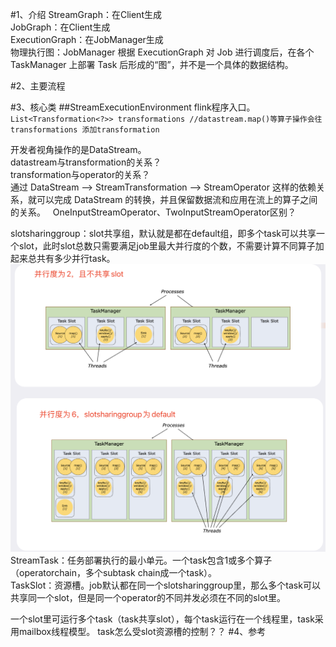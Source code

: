 #1、介绍
StreamGraph：在Client生成  
JobGraph：在Client生成  
ExecutionGraph：在JobManager生成  
物理执行图：JobManager 根据 ExecutionGraph 对 Job 进行调度后，在各个TaskManager 上部署 Task 后形成的“图”，并不是一个具体的数据结构。

#2、主要流程

#3、核心类
##StreamExecutionEnvironment
flink程序入口。  
`List<Transformation<?>> transformations //datastream.map()等算子操作会往transformations 添加transformation`




开发者视角操作的是DataStream。  
datastream与transformation的关系？  
transformation与operator的关系？   
通过 DataStream –> StreamTransformation –> StreamOperator 这样的依赖关系，就可以完成 DataStream 的转换，并且保留数据流和应用在流上的算子之间的关系。
  OneInputStreamOperator、TwoInputStreamOperator区别？

slotsharinggroup：slot共享组，默认就是都在default组，即多个task可以共享一个slot，此时slot总数只需要满足job里最大并行度的个数，不需要计算不同算子加起来总共有多少并行task。
![](https://github.com/sunnyzhu92/notebook/blob/master/flink/img/01.slotsharinggroup.png)  
StreamTask：任务部署执行的最小单元。一个task包含1或多个算子（operatorchain，多个subtask chain成一个task）。  
TaskSlot：资源槽。job默认都在同一个slotsharinggroup里，那么多个task可以共享同一个slot，但是同一个operator的不同并发必须在不同的slot里。

一个slot里可运行多个task（task共享slot），每个task运行在一个线程里，task采用mailbox线程模型。
task怎么受slot资源槽的控制？？
#4、参考
